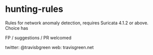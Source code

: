 # hunting-rules
Rules for network anomaly detection, requires Suricata 4.1.2 or above. Choice has 

FP / suggestions / PR welcomed 

twitter: @travisbgreen
web: travisgreen.net
